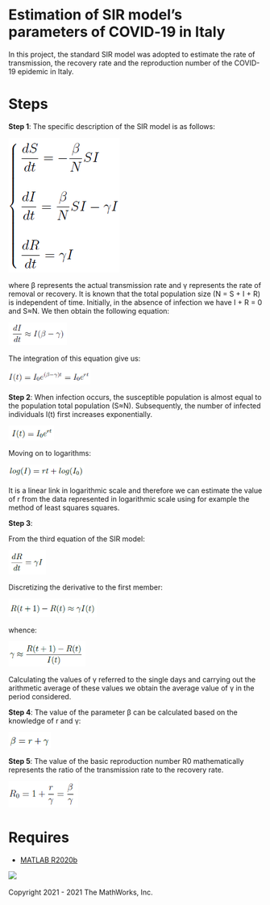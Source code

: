 # Estimation of SIR model’s parameters of COVID‑19 in Italy
In this project, the standard SIR model was adopted to estimate the rate of transmission, the recovery rate and the reproduction number of the COVID-19 epidemic in Italy.

# Steps
**Step 1**:
The specific description of the SIR model is as follows:

![SIR model1](/images/sir_model.png)

where β represents the actual transmission rate and γ represents the rate of removal or recovery. It is known that the total population size (N = S + I + R) is independent of time. Initially, in the absence of infection we have I + R = 0 and S≈N. We then obtain the following equation:

![eq1](/images/eq1.png)

The integration of this equation give us:

![eq2](/images/eq2.png)

**Step 2**:
When infection occurs, the susceptible population is almost equal to the population total population (S≈N). Subsequently, the number of infected individuals I(t) first increases exponentially.

![eq3](/images/eq3.png)

Moving on to logarithms:

![eq4](/images/eq4.png)

It is a linear link in logarithmic scale and therefore we can estimate the value of r from the data represented in logarithmic scale using for example the method of least squares squares.

**Step 3**:

From the third equation of the SIR model:

![eq5](/images/eq5.png)

Discretizing the derivative to the first member:

![eq6](/images/eq6.png)

whence:

![eq7](/images/eq7.png)

Calculating the values of γ referred to the single days and carrying out the arithmetic average of these values we obtain the average value of γ in the period considered.

**Step 4**:
The value of the parameter β can be calculated based on the knowledge of r and γ:

![eq8](/images/eq8.png)

**Step 5**:
The value of the basic reproduction number R0 mathematically represents the ratio of the transmission rate to the recovery rate.

![eq9](/images/eq9.png)


# Requires
- [MATLAB R2020b](https://www.mathworks.com/products/matlab.html)

[![](https://www.mathworks.com/matlabcentral/images/matlab-file-exchange.svg)](#)


Copyright 2021 - 2021 The MathWorks, Inc.
